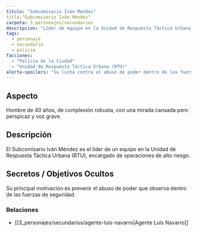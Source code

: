 ```yaml
---
titulo: "Subcomisario Iván Méndez"
title:"Subcomisario Iván Méndez"
carpeta: 3_personajes/secundarios
descripcion: "Líder de equipo en la Unidad de Respuesta Táctica Urbana (RTU), especializado en operaciones de alto riesgo."
tags:
  - personaje
  - secundario
  - policia
facciones:
  - "Policía de la Ciudad"
  - "Unidad de Respuesta Táctica Urbana (RTU)"
alerta-spoilers: "Su lucha contra el abuso de poder dentro de las fuerzas de seguridad es un objetivo personal y secreto."
---
```


## Aspecto

Hombre de 40 años, de complexión robusta, con una mirada cansada pero perspicaz y voz grave.

## Descripción

El Subcomisario Iván Méndez es el líder de un equipo en la Unidad de Respuesta Táctica Urbana (RTU), encargado de operaciones de alto riesgo.

## Secretos / Objetivos Ocultos

Su principal motivación es prevenir el abuso de poder que observa dentro de las fuerzas de seguridad.

### Relaciones

- [[3_personajes/secundarios/agente-luis-navarro|Agente Luis Navarro]]
